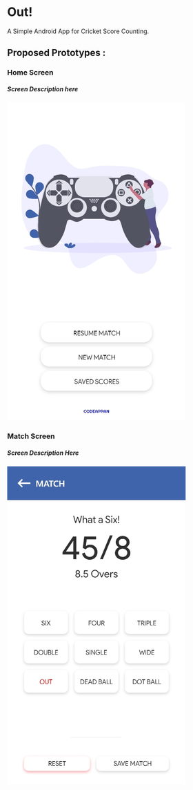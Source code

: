 # Out!
A Simple Android App for Cricket Score Counting.

## Proposed Prototypes :
### Home Screen
##### Screen Description here
![Home Page](/public/images/home_screen.jpg)

### Match Screen
##### Screen Description Here
![Match Screen](/public/images/match_screen.jpg)
